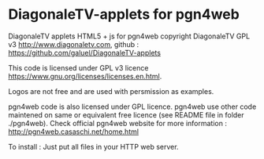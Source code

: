 # DiagonaleTV-applets for pgn4web

DiagonaleTV applets HTML5 + js for pgn4web copyright DiagonaleTV GPL v3 http://www.diagonaletv.com, github : https://github.com/galuel/DiagonaleTV-applets

This code is licensed under GPL v3 licence https://www.gnu.org/licenses/licenses.en.html.

Logos are not free and are used with persmission as examples.

pgn4web code is also licensed under GPL licence. pgn4web use other code maintened on same or equivalent free licence (see README file in folder ./pgn4web). Check official pgn4web website for more information : http://pgn4web.casaschi.net/home.html

To install : Just put all files in your HTTP web server.
